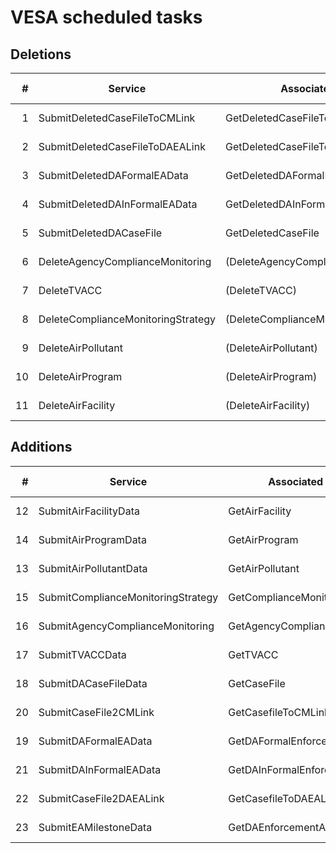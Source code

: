 # VESA scheduled tasks

## Deletions

|  # | Service                            | Associated Query                      | Test Node | Production Node |
|---:|------------------------------------|---------------------------------------|:---------:|:---------------:|
|  1 | SubmitDeletedCaseFileToCMLink      | GetDeletedCaseFileToCMLink            | Tue 07:05 |    Thu 07:05    |
|  2 | SubmitDeletedCaseFileToDAEALink    | GetDeletedCaseFileToDAEALink          | Tue 07:15 |    Thu 07:15    |
|  3 | SubmitDeletedDAFormalEAData        | GetDeletedDAFormalEnforcementAction   | Tue 07:25 |    Thu 07:25    |
|  4 | SubmitDeletedDAInFormalEAData      | GetDeletedDAInFormalEnforcementAction | Tue 07:35 |    Thu 07:35    |
|  5 | SubmitDeletedDACaseFile            | GetDeletedCaseFile                    | Tue 07:45 |    Thu 07:45    |
|  6 | DeleteAgencyComplianceMonitoring   | (DeleteAgencyComplianceMonitoring)    | Tue 07:55 |    Thu 07:55    |
|  7 | DeleteTVACC                        | (DeleteTVACC)                         | Tue 08:10 |    Thu 08:10    |
|  8 | DeleteComplianceMonitoringStrategy | (DeleteComplianceMonitoringStrategy)  | Tue 08:20 |    Thu 08:20    |
|  9 | DeleteAirPollutant                 | (DeleteAirPollutant)                  | Tue 08:30 |    Thu 08:30    |
| 10 | DeleteAirProgram                   | (DeleteAirProgram)                    | Tue 08:40 |    Thu 08:40    |
| 11 | DeleteAirFacility                  | (DeleteAirFacility)                   | Tue 08:50 |    Thu 08:50    |

## Additions

|   # | Service                            | Associated Query                | Test Node | Production Node |
| --: | ---------------------------------- | ------------------------------- | :-------: | :-------------: |
|  12 | SubmitAirFacilityData              | GetAirFacility                  | Tue 09:20 |    Thu 09:20    |
|  14 | SubmitAirProgramData               | GetAirProgram                   | Tue 10:10 |    Thu 10:10    |
|  13 | SubmitAirPollutantData             | GetAirPollutant                 | Tue 10:30 |    Thu 10:30    |
|  15 | SubmitComplianceMonitoringStrategy | GetComplianceMonitoringStrategy | Tue 10:50 |    Thu 10:50    |
|  16 | SubmitAgencyComplianceMonitoring   | GetAgencyComplianceMonitoring   | Tue 11:10 |    Thu 11:10    |
|  17 | SubmitTVACCData                    | GetTVACC                        | Tue 12:30 |    Thu 12:30    |
|  18 | SubmitDACaseFileData               | GetCaseFile                     | Tue 12:50 |    Thu 12:50    |
|  20 | SubmitCaseFile2CMLink              | GetCasefileToCMLink             | Tue 13:10 |    Thu 13:10    |
|  19 | SubmitDAFormalEAData               | GetDAFormalEnforcementAction    | Tue 13:30 |    Thu 13:30    |
|  21 | SubmitDAInFormalEAData             | GetDAInFormalEnforcementAction  | Tue 13:50 |    Thu 13:50    |
|  22 | SubmitCaseFile2DAEALink            | GetCasefileToDAEALink           | Tue 14:10 |    Thu 14:10    |
|  23 | SubmitEAMilestoneData              | GetDAEnforcementActionMileStone | Tue 14:30 |    Thu 14:30    |
